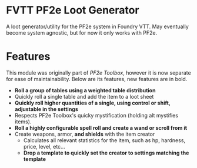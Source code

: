 # FVTT PF2e Loot Generator
A loot generator/utility for the PF2e system in Foundry VTT. May eventually become system agnostic, but for now it only works with PF2e.

# Features
This module was originally part of *PF2e Toolbox*, however it is now separate for ease of maintainability. Below are its features, new features are in bold.

- **Roll a group of tables using a weighted table distribution**
- Quickly roll a single table and add the item to a loot sheet
- **Quickly roll higher quantities of a single, using control or shift, adjustable in the settings**
- Respects PF2e Toolbox's quicky mystification (holding alt mystifies items).
- **Roll a highly configurable spell roll and create a wand or scroll from it**
- Create weapons, armor, **and shields** with the item creator
  - Calculates all relevant statistics for the item, such as hp, hardness, price, level, etc...
  - **Drop a template to quickly set the creator to settings matching the template**
